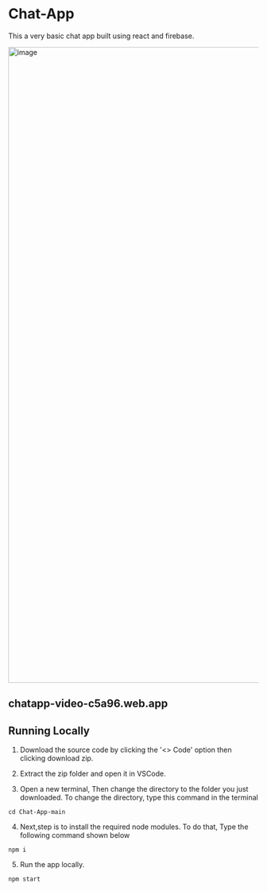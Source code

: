 # Chat-App

This a very basic chat app built using react and firebase.

<img width="1280" alt="image" src="https://github.com/Pranav1703/Chat-App/assets/116703760/1e4f219b-3bb8-4964-9547-ceed55494cf5">

## chatapp-video-c5a96.web.app

## Running Locally

1. Download the source code by clicking the '<> Code' option then clicking download zip.

2. Extract the zip folder and open it in VSCode.
 
3. Open a new terminal, Then change the directory to the folder you just downloaded.
To change the directory, type this command in the terminal
```
cd Chat-App-main
```

4. Next,step is to install the required node modules.
To do that, Type the following command shown below
```
npm i
```

5. Run the app locally.
```
npm start
```

